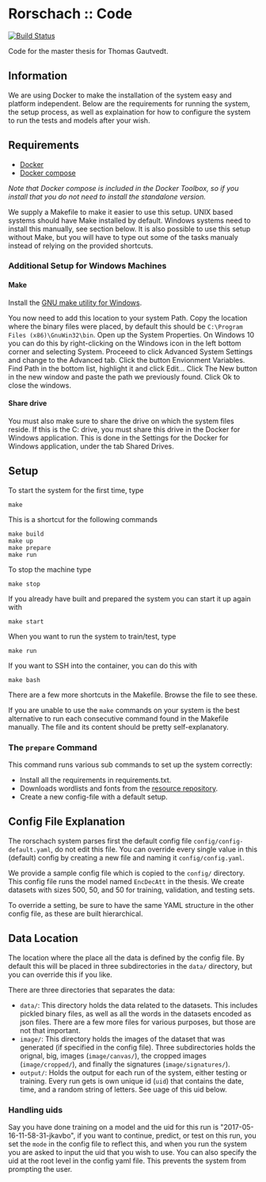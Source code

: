 # Rorschach :: Code

[![Build Status](https://travis-ci.com/OptimusCrime/master-thesis-code.svg?token=JmzjtQYirFw9etqSW57N&branch=master)](https://travis-ci.com/OptimusCrime/master-thesis-code)

Code for the master thesis for Thomas Gautvedt.

## Information

We are using Docker to make the installation of the system easy and platform independent. Below are the requirements for running the system, the setup process, as well as explaination for how to configure the system to run the tests and models after your wish.

## Requirements

- [Docker](https://www.docker.com/community-edition)
- [Docker compose](https://docs.docker.com/compose/install/)

*Note that Docker compose is included in the Docker Toolbox, so if you install that you do not need to install the standalone version.*

We supply a Makefile to make it easier to use this setup. UNIX based systems should have Make installed by default. Windows systems need to install this manually, see section below. It is also possible to use this setup without Make, but you will have to type out some of the tasks manualy instead of relying on the provided shortcuts.

### Additional Setup for Windows Machines

#### Make

Install the [GNU make utility for Windows](http://gnuwin32.sourceforge.net/packages/make.htm). 

You now need to add this location to your system Path. Copy the location where the binary files were placed, by default this should be `C:\Program Files (x86)\GnuWin32\bin`. Open up the System Properties. On Windows 10 you can do this by right-clicking on the Windows icon in the left bottom corner and selecting System. Proceeed to click Advanced System Settings and change to the Advanced tab. Click the button Envionment Variables. Find Path in the bottom list, highlight it and click Edit... Click The New button in the new window and paste the path we previously found. Click Ok to close the windows.

#### Share drive

You must also make sure to share the drive on which the system files reside. If this is the C: drive, you must share this drive in the Docker for Windows application. This is done in the Settings for the Docker for Windows application, under the tab Shared Drives.

## Setup

To start the system for the first time, type

```
make
```

This is a shortcut for the following commands

```
make build
make up
make prepare
make run
```

To stop the machine type

```
make stop
```

If you already have built and prepared the system you can start it up again with

```
make start
```

When you want to run the system to train/test, type

```
make run
```

If you want to SSH into the container, you can do this with

```
make bash
```

There are a few more shortcuts in the Makefile. Browse the file to see these.

If you are unable to use the `make` commands on your system is the best alternative to run each consecutive command found in the Makefile manually. The file and its content should be pretty self-explanatory.

### The `prepare` Command

This command runs various sub commands to set up the system correctly:

- Install all the requirements in requirements.txt.
- Downloads wordlists and fonts from the [resource repository](https://github.com/OptimusCrime/master-thesis-resources).
- Create a new config-file with a default setup.

## Config File Explanation

The rorschach system parses first the default config file `config/config-default.yaml`, do not edit this file. You can override every single value in this (default) config by creating a new file and naming it `config/config.yaml`.

We provide a sample config file which is copied to the `config/` directory. This config file runs the model named `EncDecAtt` in the thesis. We create datasets with sizes 500, 50, and 50 for training, validation, and testing sets.

To override a setting, be sure to have the same YAML structure in the other config file, as these are built hierarchical.

## Data Location

The location where the place all the data is defined by the config file. By default this will be placed in three subdirectories in the `data/` directory, but you can override this if you like.

There are three directories that separates the data:

- `data/`:  This directory holds the data related to the datasets. This includes pickled binary files, as well as all the words in the datasets encoded as json files. There are a few more files for various purposes, but those are not that important.
- `image/`: This directory holds the images of the dataset that was generated (if specified in the config file). Three subdirectories holds the orignal, big, images (`image/canvas/`), the cropped images (`image/cropped/`), and finally the signatures (`image/signatures/`).
- `output/`: Holds the output for each run of the system, either testing or training. Every run gets is own unique id (`uid`) that contains the date, time, and a random string of letters. See uage of this uid below.

### Handling uids
Say you have done training on a model and the uid for this run is "2017-05-16-11-58-31-jkavbo", if you want to continue, predict, or test on this run, you set the `mode` in the config file to reflect this, and when you run the system you are asked to input the uid that you wish to use. You can also specify the uid at the root level in the config yaml file. This prevents the system from prompting the user.
